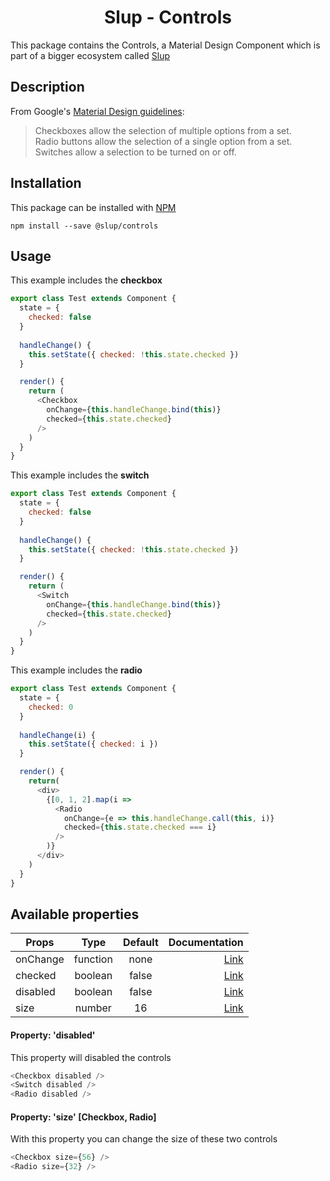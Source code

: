 <demo gif>

<h1 align='center'>Slup - Controls</h1>

This package contains the Controls, a Material Design Component which is part of a bigger ecosystem called [Slup](https://github.com/gejsi/material)

## Description
From Google's [Material Design guidelines](https://material.io/guidelines):
<blockquote>
  Checkboxes allow the selection of multiple options from a set.<br />
  Radio buttons allow the selection of a single option from a set.<br />
  Switches allow a selection to be turned on or off.
</blockquote>

## Installation
This package can be installed with [NPM](http://npmjs.com/)
```
npm install --save @slup/controls
```

## Usage
This example includes the **checkbox**
```js
export class Test extends Component {
  state = {
    checked: false
  }
  
  handleChange() {
    this.setState({ checked: !this.state.checked })
  }

  render() {
    return (
      <Checkbox
        onChange={this.handleChange.bind(this)}
        checked={this.state.checked}
      />
    )
  }
}
```

This example includes the **switch**
```js
export class Test extends Component {
  state = {
    checked: false
  }
  
  handleChange() {
    this.setState({ checked: !this.state.checked })
  }

  render() {
    return (
      <Switch
        onChange={this.handleChange.bind(this)}
        checked={this.state.checked}
      />
    )
  }
}
```
This example includes the **radio**
```js
export class Test extends Component {
  state = {
    checked: 0
  }
  
  handleChange(i) {
    this.setState({ checked: i })
  }

  render() {
    return(
      <div>
        {[0, 1, 2].map(i => 
          <Radio
            onChange={e => this.handleChange.call(this, i)}
            checked={this.state.checked === i}
          />
        )}
      </div>
    )
  }
}
```


## Available properties
| Props       |    Type       |    Default    | Documentation                         |
|-------------|:-------------:|:-------------:|------:                                |
| onChange    |  function     |  none         | [Link](#usage)                        |
| checked     |  boolean      |  false        | [Link](#usage)                        |
| disabled    |  boolean      |  false        | [Link](#property-disabled)            |
| size        |  number       |  16           | [Link](#property-size-checkbox-radio) | 

#### Property: 'disabled'
This property will disabled the controls
```js
<Checkbox disabled />
<Switch disabled />
<Radio disabled />
```

#### Property: 'size' [Checkbox, Radio]
With this property you can change the size of these two controls
```js
<Checkbox size={56} />
<Radio size={32} />
```